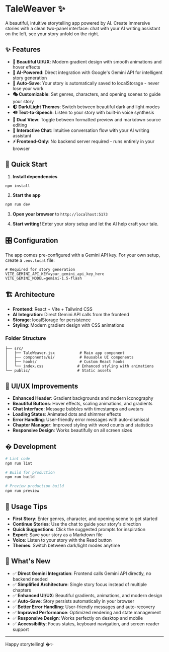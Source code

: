 # TaleWeaver ✨

A beautiful, intuitive storytelling app powered by AI. Create immersive stories with a clean two-panel interface: chat with your AI writing assistant on the left, see your story unfold on the right.

## ✨ Features

- **🎨 Beautiful UI/UX**: Modern gradient design with smooth animations and hover effects
- **🤖 AI-Powered**: Direct integration with Google's Gemini API for intelligent story generation
- **💾 Auto-Save**: Your story is automatically saved to localStorage - never lose your work
- **🎭 Customizable**: Set genres, characters, and opening scenes to guide your story
- **🌓 Dark/Light Themes**: Switch between beautiful dark and light modes
- **🔊 Text-to-Speech**: Listen to your story with built-in voice synthesis
- **📝 Dual View**: Toggle between formatted preview and markdown source editing
- **💬 Interactive Chat**: Intuitive conversation flow with your AI writing assistant
- **⚡ Frontend-Only**: No backend server required - runs entirely in your browser

## 🚀 Quick Start

1. **Install dependencies**
```powershell
npm install
```

2. **Start the app**
```powershell
npm run dev
```

3. **Open your browser** to `http://localhost:5173`

4. **Start writing!** Enter your story setup and let the AI help craft your tale.

## 🎛️ Configuration

The app comes pre-configured with a Gemini API key. For your own setup, create a `.env.local` file:

```env
# Required for story generation
VITE_GEMINI_API_KEY=your_gemini_api_key_here
VITE_GEMINI_MODEL=gemini-1.5-flash
```

## 🏗️ Architecture

- **Frontend**: React + Vite + Tailwind CSS
- **AI Integration**: Direct Gemini API calls from the frontend  
- **Storage**: localStorage for persistence
- **Styling**: Modern gradient design with CSS animations

### Folder Structure

```
├── src/
│   ├── TaleWeaver.jsx           # Main app component
│   ├── components/ui/           # Reusable UI components
│   ├── hooks/                   # Custom React hooks
│   └── index.css               # Enhanced styling with animations
└── public/                     # Static assets
```

## 🎨 UI/UX Improvements

- **Enhanced Header**: Gradient backgrounds and modern iconography
- **Beautiful Buttons**: Hover effects, scaling animations, and gradients
- **Chat Interface**: Message bubbles with timestamps and avatars
- **Loading States**: Animated dots and shimmer effects
- **Error Handling**: User-friendly error messages with auto-dismissal
- **Chapter Manager**: Improved styling with word counts and statistics
- **Responsive Design**: Works beautifully on all screen sizes

## � Development

```powershell
# Lint code
npm run lint

# Build for production
npm run build

# Preview production build
npm run preview
```

## 🎯 Usage Tips

- **First Story**: Enter genres, character, and opening scene to get started
- **Continue Stories**: Use the chat to guide your story's direction
- **Quick Suggestions**: Click the suggested prompts for inspiration
- **Export**: Save your story as a Markdown file
- **Voice**: Listen to your story with the Read button
- **Themes**: Switch between dark/light modes anytime

## 🚀 What's New

- ✅ **Direct Gemini Integration**: Frontend calls Gemini API directly, no backend needed
- ✅ **Simplified Architecture**: Single story focus instead of multiple chapters
- ✅ **Enhanced UI/UX**: Beautiful gradients, animations, and modern design
- ✅ **Auto-Save**: Story persists automatically in your browser
- ✅ **Better Error Handling**: User-friendly messages and auto-recovery
- ✅ **Improved Performance**: Optimized rendering and state management
- ✅ **Responsive Design**: Works perfectly on desktop and mobile
- ✅ **Accessibility**: Focus states, keyboard navigation, and screen reader support

---

Happy storytelling! �✨
